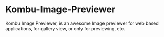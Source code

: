 # Kombu-Image-Previewer
Kombu Image Previewer, is an awesome Image previewer for web based applications, for gallery view, or only for previewing, etc.
